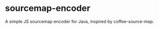 sourcemap-encoder
=================

A simple JS sourcemap encoder for Java, inspired by coffee-source-map.
